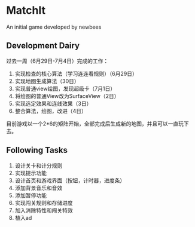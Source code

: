 # MatchIt
An initial game developed by newbees

## Development Dairy

过去一周（6月29日-7月4日）完成的工作：

1. 实现检查的核心算法（学习连连看规则）（6月29日）
2. 实现地图生成算法（30日）
3. 实现普通view绘图，发现超级卡（7月1日）
4. 将绘图的普通View改为SurfaceView（2日）
4. 实现选定效果和连线效果（3日）
5. 整合算法，绘图，改进（4日）

目前游戏以一个2*6的矩阵开始，全部完成后生成新的地图，并且可以一直玩下去。



## Following Tasks

1. 设计关卡和计分规则
2. 实现提示功能
2. 设计首页和游戏界面（按钮，计时器，进度条）
3. 添加背景音乐和音效
4. 添加暂停功能
4. 实现闯关规则和存储进度
5. 加入消除特性和闯关特效
5. 植入ad
